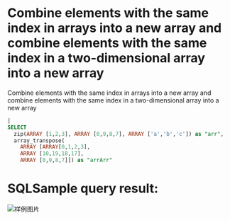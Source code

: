 # Combine elements with the same index in arrays into a new array and combine elements with the same index in a two-dimensional array into a new array

Combine elements with the same index in arrays into a new array and combine elements with the same index in a two-dimensional array into a new array

```SQL
|
SELECT
  zip(ARRAY [1,2,3], ARRAY [0,9,8,7], ARRAY ['a','b','c']) as "arr",
  array_transpose(
    ARRAY [ARRAY[0,1,2,3],
    ARRAY [10,19,18,17],
    ARRAY [0,9,8,7]]) as "arrArr"
```

# SQLSample query result:

![样例图片](https://img.alicdn.com/tfs/TB1nG8TQoz1gK0jSZLeXXb9kVXa-624-356.png)
